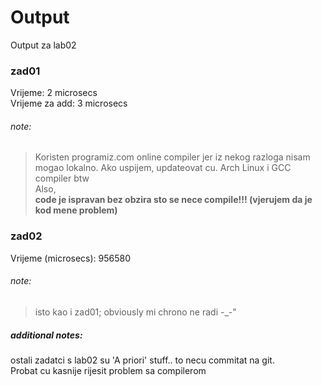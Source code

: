 # Output
Output za lab02

### zad01
Vrijeme: 2 microsecs  
Vrijeme za add: 3 microsecs  
###### note:
> Koristen programiz.com online compiler jer iz nekog razloga nisam mogao lokalno. Ako uspijem, updateovat cu. Arch Linux i GCC compiler btw  
> Also,  
> **code je ispravan bez obzira sto se nece compile!!! (vjerujem da je kod mene problem)**  
### zad02
Vrijeme (microsecs): 956580  
###### note:
> isto kao i zad01; obviously mi chrono ne radi -_-"

##### additional notes:
ostali zadatci s lab02 su 'A priori' stuff.. to necu commitat na git.  
Probat cu kasnije rijesit problem sa compilerom  
